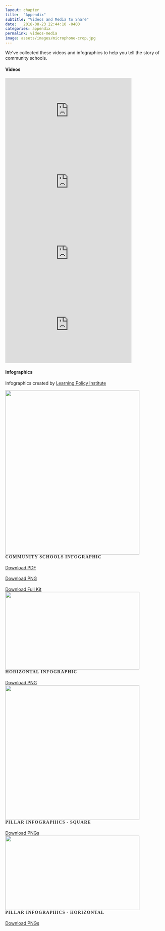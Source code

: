 ```yaml
---
layout: chapter
title:  "Appendix"
subtitle: "Videos and Media to Share"
date:   2018-08-23 22:44:10 -0400
categories: appendix
permalink: videos-media
image: assets/images/microphone-crop.jpg
---
```


We've collected these videos and infographics to help you tell the story of community schools.

#### Videos

<div class="videos-container">
			<div class="video-left"><iframe width="400" height="225" src="https://www.youtube.com/embed/Y4rwr5n3V6k" frameborder="0" allow="autoplay; encrypted-media" allowfullscreen></iframe></div>
			<div class="video-right"><iframe width="400" height="225" src="https://www.youtube.com/embed/oc64K3obVqE" frameborder="0" allow="autoplay; encrypted-media" allowfullscreen></iframe></div>
			<div class="video-left"><iframe width="400" height="225" src="https://www.youtube.com/embed/P8GaUJEP2h0" frameborder="0" allow="autoplay; encrypted-media" allowfullscreen></iframe></div>
			<div class="video-right"><iframe width="400" height="225" src="https://www.youtube.com/embed/0OQ-mZA6hI0" frameborder="0" allow="autoplay; encrypted-media" allowfullscreen></iframe></div>
</div>

#### Infographics
Infographics created by [Learning Policy Institute](https://learningpolicyinstitute.org/)

<div class='videos-container'>
			<div class='video-left'>
					<a href='/community-schools-playbook/assets/images/four-pillars.png' class='download-image' download><img src='/community-schools-playbook/assets/images/four-pillars-sample.png' width='425' height='519' /></a>
			</div>
			<div class='video-right'>
					<span style="text-transform:uppercase; letter-spacing:1.3px; color:#323232; font-weight:bold; font-family:'Roboto Slab', serif;">Community Schools Infographic</span><br /><br /><a class='button' href='/community-schools-playbook/assets/downloads/four-pillars.pdf' download>Download PDF</a><br /><br /><a class='button' href='/community-schools-playbook/assets/images/four-pillars.png' download>Download PNG</a><br />
					<br /><a href="/community-schools-playbook/assets/downloads/full-kit.zip" class="button" download>Download Full Kit</a>
			</div>
</div>
<div class='videos-container'>
			<div class='video-left'>
					<a href='/community-schools-playbook/assets/downloads/four-pillars-horizontal-1200.png' class='download-image' download><img src='/community-schools-playbook/assets/images/four-pillars-horizontal-sample.png' width='425' height='245' /></a>
			</div>
			<div class='video-right'>
					<span style="text-transform:uppercase; letter-spacing:1.3px; color:#323232; font-weight:bold; font-family:'Roboto Slab', serif;">Horizontal Infographic</span><br /><br /><a class='button' href='/community-schools-playbook/assets/downloads/four-pillars-horizontal.png' download>Download PNG</a>
			</div>
</div>
<div class='videos-container'>
			<div class='video-left'>
					<a href='/community-schools-playbook/assets/downloads/squares.zip' class='download-image' download><img src='/community-schools-playbook/assets/images/squares-sample.png' width='425' height='425' /></a>
			</div>
			<div class='video-right'>
					<span style="text-transform:uppercase; letter-spacing:1.3px; color:#323232; font-weight:bold; font-family:'Roboto Slab', serif;">Pillar Infographics - Square</span><br /><br /><a class='button' href='/community-schools-playbook/assets/downloads/squares.zip' download>Download PNGs</a>
			</div>
</div>
<div class='videos-container'>
			<div class='video-left'>
					<a href='/community-schools-playbook/assets/downloads/horizontals.zip' class='download-image' download><img src='/community-schools-playbook/assets/images/horizontals-sample.png' width='425' height='235' /></a>
			</div>
			<div class='video-right'>
					<span style="text-transform:uppercase; letter-spacing:1.3px; color:#323232; font-weight:bold; font-family:'Roboto Slab', serif;">Pillar Infographics - Horizontal</span><br /><br /><a class='button' href='/community-schools-playbook/assets/downloads/horizontals.zip' download>Download PNGs</a>
			</div>
</div>
